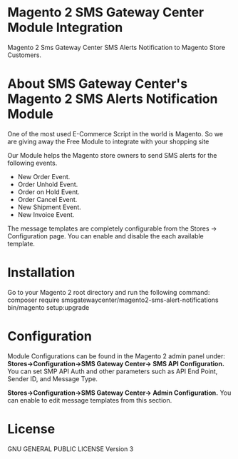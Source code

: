 # Magento 2 SMS Gateway Center Module Integration

Magento 2 Sms Gateway Center SMS Alerts Notification to Magento Store Customers.

# About SMS Gateway Center's Magento 2 SMS Alerts Notification Module

One of the most used E-Commerce Script in the world is Magento. So we are giving away the Free Module to integrate with your shopping site 

Our Module helps the Magento store owners to send SMS alerts for the following events.

* New Order Event.
* Order Unhold Event.
* Order on Hold Event.
* Order Cancel Event.
* New Shipment Event.
* New Invoice Event.

The message templates are completely configurable from the Stores -&gt; Configuration page. You can enable and disable the each available template.


# Installation
 
Go to your Magento 2 root directory and run the following command:
composer require smsgatewaycenter/magento2-sms-alert-notifications
bin/magento setup:upgrade

# Configuration

Module Configurations can be found in the Magento 2 admin panel under:
**Stores->Configuration->SMS Gateway Center-> SMS API Configuration.**
You can set SMP API Auth and other parameters such as API End Point, Sender ID, and Message Type.

**Stores->Configuration->SMS Gateway Center-> Admin Configuration.**
You can enable to edit message templates from this section.

# License

GNU GENERAL PUBLIC LICENSE Version 3